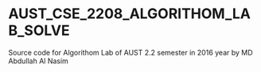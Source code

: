 # AUST_CSE_2208_ALGORITHOM_LAB_SOLVE
Source code for Algorithom Lab of AUST 2.2 semester in 2016 year by MD Abdullah Al Nasim
